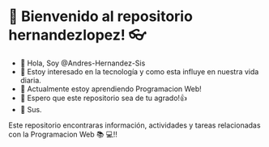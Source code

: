 # 📓 Bienvenido al repositorio hernandezlopez! 👓

- 👋 Hola, Soy @Andres-Hernandez-Sis
- 👀 Estoy interesado en la tecnología y como esta influye en nuestra vida diaria.
- 🌱 Actualmente estoy aprendiendo Programacion Web!
- 🎏 Espero que este repositorio sea de tu agrado!👍
- 📮 Sus.

Este repositorio encontraras información, actividades y tareas relacionadas con la Programacion Web 📚 💻!!